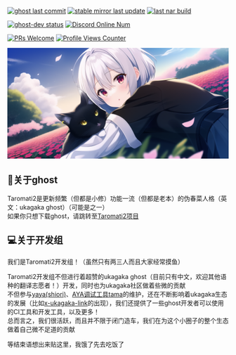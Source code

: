 [![ghost last commit](https://img.shields.io/github/last-commit/Taromati2/ghost?label=ghost%20last%20commit)]( https://github.com/Taromati2/ghost )
[![stable mirror last update](https://img.shields.io/github/last-commit/Taromati2/stable-mirror?label=stable%20mirror%20last%20update)]( https://github.com/Taromati2/stable-mirror )
[![last nar build](https://img.shields.io/github/release-date/Taromati2/package-factory?label=last%20nar%20build)]( https://github.com/Taromati2/package-factory )

[![ghost-dev status](https://img.shields.io/github/actions/workflow/status/Taromati2/ghost/auto_check.yml?branch=master&label=ghost-dev)]( https://github.com/Taromati2/ghost/actions/workflows/auto_check.yml ) [![Discord Online Num](https://img.shields.io/discord/886249817536348160?label=discord)]( https://bit.ly/TaroDiscordServer )

[![PRs Welcome](https://img.shields.io/badge/PRs-welcome-brightgreen.svg)](http://makeapullrequest.com)
[![Profile Views Counter](https://komarev.com/ghpvc/?username=Taromati2)](https://komarev.com/ghpvc/)

<!--
my big banner
-->
![banner](/profile/big_banner.png)  

## 👻关于ghost  
Taromati2是更新频繁（但都是小修）功能一流（但都是老本）的伪春菜人格（英文：ukagaka ghost）（可能是之一）  
如果你只想下载ghost，请跳转至[Taromati2项目]( https://bit.ly/Taromati2 )  

## 💻关于开发组  

我们是Taromati2开发组！（虽然只有两三人而且大家经常摸鱼）  

Taromati2开发组不但进行着超赞的ukagaka ghost（目前只有中文，欢迎其他语种的翻译志愿者！）开发，同时也为ukagaka社区做着些微的贡献  
不但参与[yaya(shiori)]( https://github.com/ponapalt/yaya-shiori )、[AYA调试工具tama]( https://github.com/nikolat/tama )的维护，还在不断影响着ukagaka生态的发展（比如[x-ukagaka-link]( http://ssp.shillest.net/ukadoc/manual/spec_web.html#x-ukagaka-link )的出现），我们还提供了一些ghost开发者可以使用的CI工具和开发工具，以及更多！  
总而言之，我们很活跃，而且并不限于闭门造车，我们在为这个小圈子的整个生态做着自己微不足道的贡献  

等结束语想出来贴这里，我饿了先去吃饭了  
